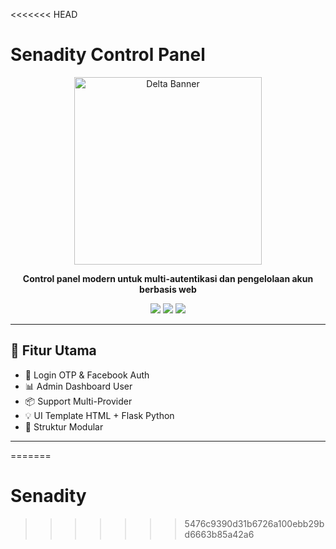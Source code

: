 <<<<<<< HEAD
# Senadity Control Panel

<p align="center">
  <img src="https://media.giphy.com/media/H83vGJf3F3T84zPzGI/giphy.gif" width="300px" alt="Delta Banner"/>
</p>

<p align="center"><b>Control panel modern untuk multi-autentikasi dan pengelolaan akun berbasis web</b></p>

<p align="center">
  <img src="https://img.shields.io/badge/Status-Stable-brightgreen?style=for-the-badge"/>
  <img src="https://img.shields.io/github/languages/top/Kztutorial99/DeltaControlPanel?style=for-the-badge"/>
  <img src="https://img.shields.io/github/last-commit/Kztutorial99/DeltaControlPanel?style=for-the-badge"/>
</p>

---

## 🎯 Fitur Utama

- 🔐 Login OTP & Facebook Auth
- 📊 Admin Dashboard User
- 📦 Support Multi-Provider
- 💡 UI Template HTML + Flask Python
- 🔄 Struktur Modular

---
=======
# Senadity
>>>>>>> 5476c9390d31b6726a100ebb29bd6663b85a42a6
